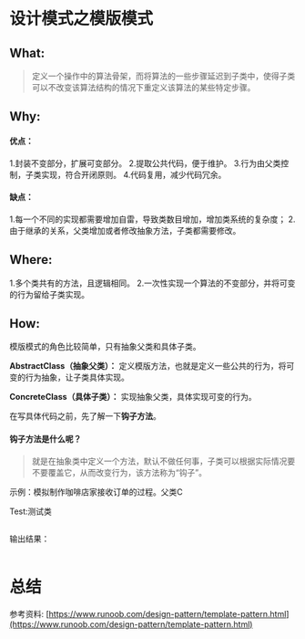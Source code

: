 # 设计模式之模版模式
## What:
>定义一个操作中的算法骨架，而将算法的一些步骤延迟到子类中，使得子类可以不改变该算法结构的情况下重定义该算法的某些特定步骤。



## Why:
#### 优点：
1.封装不变部分，扩展可变部分。 
2.提取公共代码，便于维护。 
3.行为由父类控制，子类实现，符合开闭原则。
4.代码复用，减少代码冗余。

#### 缺点：
1.每一个不同的实现都需要增加自雷，导致类数目增加，增加类系统的复杂度；
2.由于继承的关系，父类增加或者修改抽象方法，子类都需要修改。

## Where:
1.多个类共有的方法，且逻辑相同。
2.一次性实现一个算法的不变部分，并将可变的行为留给子类实现。

## How:

模版模式的角色比较简单，只有抽象父类和具体子类。

**AbstractClass（抽象父类）：** 定义模版方法，也就是定义一些公共的行为，将可变的行为抽象，让子类具体实现。

**ConcreteClass（具体子类）：** 实现抽象父类，具体实现可变的行为。

在写具体代码之前，先了解一下**钩子方法**。

#### 钩子方法是什么呢？
>就是在抽象类中定义一个方法，默认不做任何事，子类可以根据实际情况要不要覆盖它，从而改变行为，该方法称为“钩子”。

示例：模拟制作咖啡店家接收订单的过程。父类C

Test:测试类
```java

```
输出结果：
```java

```



# 总结

参考资料:
[https://www.runoob.com/design-pattern/template-pattern.html](https://www.runoob.com/design-pattern/template-pattern.html)